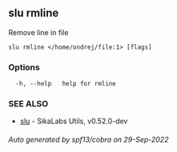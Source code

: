 ## slu rmline

Remove line in file

```
slu rmline </home/ondrej/file:1> [flags]
```

### Options

```
  -h, --help   help for rmline
```

### SEE ALSO

* [slu](slu.md)	 - SikaLabs Utils, v0.52.0-dev

###### Auto generated by spf13/cobra on 29-Sep-2022
